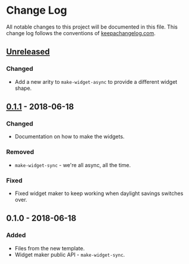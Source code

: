 # Change Log
All notable changes to this project will be documented in this file. This change log follows the conventions of [keepachangelog.com](http://keepachangelog.com/).

## [Unreleased]
### Changed
- Add a new arity to `make-widget-async` to provide a different widget shape.

## [0.1.1] - 2018-06-18
### Changed
- Documentation on how to make the widgets.

### Removed
- `make-widget-sync` - we're all async, all the time.

### Fixed
- Fixed widget maker to keep working when daylight savings switches over.

## 0.1.0 - 2018-06-18
### Added
- Files from the new template.
- Widget maker public API - `make-widget-sync`.

[Unreleased]: https://github.com/your-name/first/compare/0.1.1...HEAD
[0.1.1]: https://github.com/your-name/first/compare/0.1.0...0.1.1
